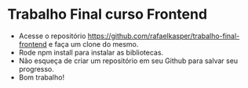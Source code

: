 # Trabalho Final curso Frontend

- Acesse o repositório https://github.com/rafaelkasper/trabalho-final-frontend e faça um clone do mesmo.
- Rode npm install para instalar as bibliotecas.
- Não esqueça de criar um repositório em seu Github para salvar seu progresso.
- Bom trabalho!
